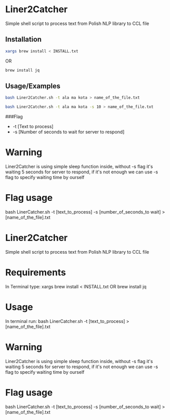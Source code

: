 # Liner2Catcher
Simple shell script to process text from Polish NLP library to CCL file

## Installation

```bash
xargs brew install < INSTALL.txt
```
OR
```bash
brew install jq
```
## Usage/Examples
```sh
bash Liner2Catcher.sh -t ala ma kota > name_of_the_file.txt
```
```sh
bash Liner2Catcher.sh -t ala ma kota -s 10 > name_of_the_file.txt
```

###Flag
* -t [Text to process]
* -s [Number of seconds to wait for server to respond]

# Warning

Liner2Catcher is using simple sleep function inside, without -s flag it's waiting 5 seconds for server to respond, if it's not enough we can use -s flag to specify waiting time by ourself

# Flag usage

bash LinerCatcher.sh -t [text_to_process] -s [number_of_seconds_to wait] > [name_of_the_file].txt

# Liner2Catcher
Simple shell script to process text from Polish NLP library to CCL file

# Requirements
In Terminal type:
xargs brew install < INSTALL.txt
OR
brew install jq

# Usage

In terminal run: 
bash LinerCatcher.sh -t [text_to_process] > [name_of_the_file].txt

# Warning

Liner2Catcher is using simple sleep function inside, without -s flag it's waiting 5 seconds for server to respond, if it's not enough we can use -s flag to specify waiting time by ourself

# Flag usage

bash LinerCatcher.sh -t [text_to_process] -s [number_of_seconds_to wait] > [name_of_the_file].txt
